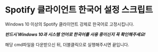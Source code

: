 # Spotify 클라이언트 한국어 설정 스크립트
Windows 10 이상의 Spotify 클라이언트 강제로 한국어로 고정시킵니다.

***반드시 Windows 10과 시스템 언어로 한국어를 사용 중이신지 꼭 확인해주세요!***

해당 cmd파일을 다운받으신 뒤, 더블클릭으로 실행해주시면 끝입니다.
